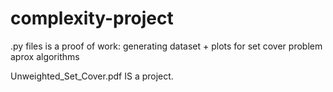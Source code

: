 # complexity-project
.py files is a proof of work: generating dataset + plots for set cover problem aprox algorithms

Unweighted_Set_Cover.pdf IS a project.